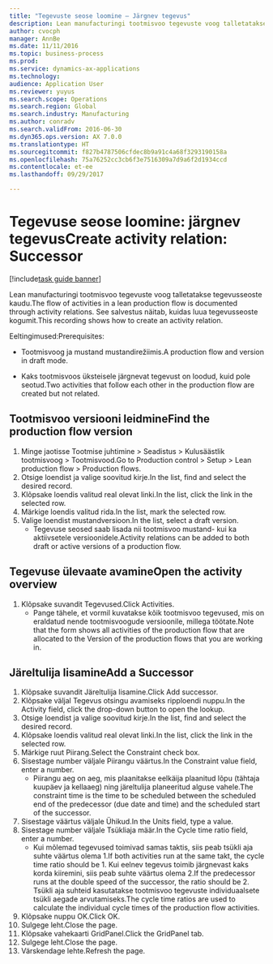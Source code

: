 ```yaml
--- 
title: "Tegevuste seose loomine – Järgnev tegevus"
description: Lean manufacturingi tootmisvoo tegevuste voog talletatakse tegevusseoste kaudu.
author: cvocph
manager: AnnBe
ms.date: 11/11/2016
ms.topic: business-process
ms.prod: 
ms.service: dynamics-ax-applications
ms.technology: 
audience: Application User
ms.reviewer: yuyus
ms.search.scope: Operations
ms.search.region: Global
ms.search.industry: Manufacturing
ms.author: conradv
ms.search.validFrom: 2016-06-30
ms.dyn365.ops.version: AX 7.0.0
ms.translationtype: HT
ms.sourcegitcommit: f827b4787506cfdec8b9a91c4a68f3293190158a
ms.openlocfilehash: 75a76252cc3cb6f3e7516309a7d9a6f2d1934ccd
ms.contentlocale: et-ee
ms.lasthandoff: 09/29/2017

---
```

# <a name="create-activity-relation-successor"></a><span data-ttu-id="7b531-103">Tegevuse seose loomine: järgnev tegevus</span><span class="sxs-lookup"><span data-stu-id="7b531-103">Create activity relation: Successor</span></span>

[!include[task guide banner](../../includes/task-guide-banner.md)]

<span data-ttu-id="7b531-104">Lean manufacturingi tootmisvoo tegevuste voog talletatakse tegevusseoste kaudu.</span><span class="sxs-lookup"><span data-stu-id="7b531-104">The flow of activities in a lean production flow is documented through activity relations.</span></span> <span data-ttu-id="7b531-105">See salvestus näitab, kuidas luua tegevusseoste kogumit.</span><span class="sxs-lookup"><span data-stu-id="7b531-105">This recording shows how to create an activity relation.</span></span>

<span data-ttu-id="7b531-106">Eeltingimused:</span><span class="sxs-lookup"><span data-stu-id="7b531-106">Prerequisites:</span></span>

- <span data-ttu-id="7b531-107">Tootmisvoog ja mustand mustandirežiimis.</span><span class="sxs-lookup"><span data-stu-id="7b531-107">A production flow and version in draft mode.</span></span> 

- <span data-ttu-id="7b531-108">Kaks tootmisvoos üksteisele järgnevat tegevust on loodud, kuid pole seotud.</span><span class="sxs-lookup"><span data-stu-id="7b531-108">Two activities that follow each other in the production flow are created but not related.</span></span>


## <a name="find-the-production-flow-version"></a><span data-ttu-id="7b531-109">Tootmisvoo versiooni leidmine</span><span class="sxs-lookup"><span data-stu-id="7b531-109">Find the production flow version</span></span> 
1. <span data-ttu-id="7b531-110">Minge jaotisse Tootmise juhtimine > Seadistus > Kulusäästlik tootmisvoog > Tootmisvood.</span><span class="sxs-lookup"><span data-stu-id="7b531-110">Go to Production control > Setup > Lean production flow > Production flows.</span></span>
2. <span data-ttu-id="7b531-111">Otsige loendist ja valige soovitud kirje.</span><span class="sxs-lookup"><span data-stu-id="7b531-111">In the list, find and select the desired record.</span></span>
3. <span data-ttu-id="7b531-112">Klõpsake loendis valitud real olevat linki.</span><span class="sxs-lookup"><span data-stu-id="7b531-112">In the list, click the link in the selected row.</span></span>
4. <span data-ttu-id="7b531-113">Märkige loendis valitud rida.</span><span class="sxs-lookup"><span data-stu-id="7b531-113">In the list, mark the selected row.</span></span>
5. <span data-ttu-id="7b531-114">Valige loendist mustandversioon.</span><span class="sxs-lookup"><span data-stu-id="7b531-114">In the list, select a draft version.</span></span>
    * <span data-ttu-id="7b531-115">Tegevuse seosed saab lisada nii tootmisvoo mustand- kui ka aktiivsetele versioonidele.</span><span class="sxs-lookup"><span data-stu-id="7b531-115">Activity relations can be added to both draft or active versions of a production flow.</span></span>  

## <a name="open-the-activity-overview"></a><span data-ttu-id="7b531-116">Tegevuse ülevaate avamine</span><span class="sxs-lookup"><span data-stu-id="7b531-116">Open the activity overview</span></span>
1. <span data-ttu-id="7b531-117">Klõpsake suvandit Tegevused.</span><span class="sxs-lookup"><span data-stu-id="7b531-117">Click Activities.</span></span>
    * <span data-ttu-id="7b531-118">Pange tähele, et vormil kuvatakse kõik tootmisvoo tegevused, mis on eraldatud nende tootmisvoogude versioonile, millega töötate.</span><span class="sxs-lookup"><span data-stu-id="7b531-118">Note that the form shows all activities of the production flow that are allocated to the Version of the production flows that you are working in.</span></span>  

## <a name="add-a-successor"></a><span data-ttu-id="7b531-119">Järeltulija lisamine</span><span class="sxs-lookup"><span data-stu-id="7b531-119">Add a Successor</span></span>
1. <span data-ttu-id="7b531-120">Klõpsake suvandit Järeltulija lisamine.</span><span class="sxs-lookup"><span data-stu-id="7b531-120">Click Add successor.</span></span>
2. <span data-ttu-id="7b531-121">Klõpsake väljal Tegevus otsingu avamiseks ripploendi nuppu.</span><span class="sxs-lookup"><span data-stu-id="7b531-121">In the Activity field, click the drop-down button to open the lookup.</span></span>
3. <span data-ttu-id="7b531-122">Otsige loendist ja valige soovitud kirje.</span><span class="sxs-lookup"><span data-stu-id="7b531-122">In the list, find and select the desired record.</span></span>
4. <span data-ttu-id="7b531-123">Klõpsake loendis valitud real olevat linki.</span><span class="sxs-lookup"><span data-stu-id="7b531-123">In the list, click the link in the selected row.</span></span>
5. <span data-ttu-id="7b531-124">Märkige ruut Piirang.</span><span class="sxs-lookup"><span data-stu-id="7b531-124">Select the Constraint check box.</span></span>
6. <span data-ttu-id="7b531-125">Sisestage number väljale Piirangu väärtus.</span><span class="sxs-lookup"><span data-stu-id="7b531-125">In the Constraint value field, enter a number.</span></span>
    * <span data-ttu-id="7b531-126">Piirangu aeg on aeg, mis plaanitakse eelkäija plaanitud lõpu (tähtaja kuupäev ja kellaaeg) ning järeltulija planeeritud alguse vahele.</span><span class="sxs-lookup"><span data-stu-id="7b531-126">The constraint time is the time to be scheduled between the scheduled end of the predecessor (due date and time) and the scheduled start of the successor.</span></span>  
7. <span data-ttu-id="7b531-127">Sisestage väärtus väljale Ühikud.</span><span class="sxs-lookup"><span data-stu-id="7b531-127">In the Units field, type a value.</span></span>
8. <span data-ttu-id="7b531-128">Sisestage number väljale Tsükliaja määr.</span><span class="sxs-lookup"><span data-stu-id="7b531-128">In the Cycle time ratio field, enter a number.</span></span>
    * <span data-ttu-id="7b531-129">Kui mõlemad tegevused toimivad samas taktis, siis peab tsükli aja suhte väärtus olema 1.</span><span class="sxs-lookup"><span data-stu-id="7b531-129">If both activities run at the same takt, the cycle time ratio should be 1.</span></span> <span data-ttu-id="7b531-130">Kui eelnev tegevus toimib järgnevast kaks korda kiiremini, siis peab suhte väärtus olema 2.</span><span class="sxs-lookup"><span data-stu-id="7b531-130">If the predecessor runs at the double speed of the successor, the ratio should be 2.</span></span>   <span data-ttu-id="7b531-131">Tsükli aja suhteid kasutatakse tootmisvoo tegevuste individuaalsete tsükli aegade arvutamiseks.</span><span class="sxs-lookup"><span data-stu-id="7b531-131">The cycle time ratios are used to calculate the individual cycle times of the production flow activities.</span></span>  
9. <span data-ttu-id="7b531-132">Klõpsake nuppu OK.</span><span class="sxs-lookup"><span data-stu-id="7b531-132">Click OK.</span></span>
10. <span data-ttu-id="7b531-133">Sulgege leht.</span><span class="sxs-lookup"><span data-stu-id="7b531-133">Close the page.</span></span>
11. <span data-ttu-id="7b531-134">Klõpsake vahekaarti GridPanel.</span><span class="sxs-lookup"><span data-stu-id="7b531-134">Click the GridPanel tab.</span></span>
12. <span data-ttu-id="7b531-135">Sulgege leht.</span><span class="sxs-lookup"><span data-stu-id="7b531-135">Close the page.</span></span>
13. <span data-ttu-id="7b531-136">Värskendage lehte.</span><span class="sxs-lookup"><span data-stu-id="7b531-136">Refresh the page.</span></span>


